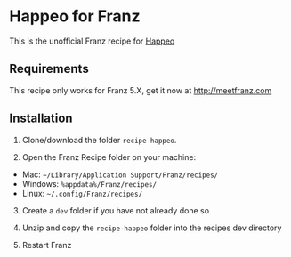 # Happeo for Franz

This is the unofficial Franz recipe for [Happeo](https://www.happeo.com/)

## Requirements

This recipe only works for Franz 5.X, get it now at http://meetfranz.com

## Installation

1. Clone/download the folder `recipe-happeo`.

2. Open the Franz Recipe folder on your machine:
  * Mac: `~/Library/Application Support/Franz/recipes/`
  * Windows: `%appdata%/Franz/recipes/`
  * Linux: `~/.config/Franz/recipes/`

3. Create a `dev` folder if you have not already done so

4. Unzip and copy the `recipe-happeo` folder into the recipes dev directory

5. Restart Franz
